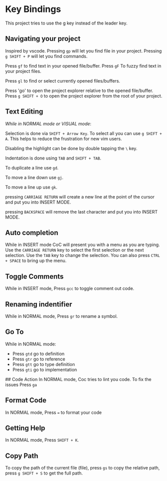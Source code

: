 Key Bindings
====

This project tries to use the g key instead of the leader key. 

## Navigating your project
Inspired by vscode. Pressing `gp` will let you find file in your project. Pressing `g SHIFT + P` will let you find commands.

Press `gf` to find text in your opened file/buffer. Press `gF` To fuzzy find text in your project files.

Press `gl` to find or select currently opened files/buffers.

Press 'go' to open the project explorer relative to the opened file/buffer. Press `g SHIFT + O` to open the project explorer from the root of your project.

## Text Editing

*While in NORMAL mode or VISUAL mode*:

Selection is done via `SHIFT + Arrow Key`. To select all you can use `g SHIFT + A`. This helps to reduce the frustration for new vim users.

Disabling the highlight can be done by double tapping the `\` key.

Indentation is done using `TAB` and `SHIFT + TAB`.

To duplicate a line use `gd`.

To move a line down use `gj`.

To move a line up use `gk`.

pressing `CARRIAGE RETURN` will create a new line at the point of the cursor and put you into INSERT MODE.

pressing `BACKSPACE` will remove the last character and put you into INSERT MODE.

## Auto completion

While in INSERT mode CoC will present you with a menu as you are typing. Use the `CARRIAGE RETURN` key to select the first selection or the next selection. Use the `TAB` key to change the selection. You can also press `CTRL + SPACE` to bring up the menu.

## Toggle Comments
While in INSERT mode, Press `gcc` to toggle comment out code.

## Renaming indentifier
While in NORMAL mode, Press `gr` to rename a symbol.

## Go To
While in NORMAL mode:

- Press `gtd` go to definition
- Press `gtr` go to reference
- Press `gtt` go to type definition
- Press `gti` go to implementation

## Code Action
In NORMAL mode, Coc tries to lint you code. To fix the issues Press `ga`

## Format Code
In NORMAL mode, Press `=` to format your code

## Getting Help
In NORMAL mode, Press `SHIFT + K`.

## Copy Path
To copy the path of the current file (file), press `gs` to copy the relative path, press `g SHIFT + S` to get the full path.
